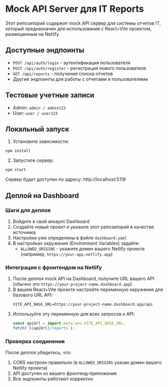 # Mock API Server для IT Reports

Этот репозиторий содержит mock API сервер для системы отчетов IT, который предназначен для использования с React+Vite проектом, размещенным на Netlify.

## Доступные эндпоинты

- `POST /api/auth/login` - аутентификация пользователя
- `POST /api/auth/register` - регистрация нового пользователя
- `GET /api/reports` - получение списка отчетов
- Другие эндпоинты для работы с отчетами и пользователями

## Тестовые учетные записи

- Admin: `admin / admin123`
- User: `user / user123`

## Локальный запуск

1. Установите зависимости:
```
npm install
```

2. Запустите сервер:
```
npm start
```

Сервер будет доступен по адресу: http://localhost:5119

## Деплой на Dashboard

### Шаги для деплоя

1. Войдите в свой аккаунт Dashboard
2. Создайте новый проект и укажите этот репозиторий в качестве источника
3. Настройки уже определены в файле `dashboard.yaml`
4. В настройках окружения (Environment Variables) задайте:
   - `ALLOWED_ORIGINS` - укажите домен вашего Netlify проекта (например, `https://your-app.netlify.app`)

### Интеграция с фронтендом на Netlify

1. После деплоя mock API на Dashboard, получите URL вашего API (обычно это `https://your-project-name.dashboard.app`)
2. В вашем React+Vite проекте настройте переменную окружения для базового URL API:
   ```
   VITE_API_BASE_URL=https://your-project-name.dashboard.app/api
   ```
3. Используйте эту переменную для всех запросов к API:
   ```javascript
   const apiUrl = import.meta.env.VITE_API_BASE_URL;
   fetch(`${apiUrl}/reports`);
   ```

### Проверка соединения

После деплоя убедитесь, что:
1. CORS настроен правильно (в `ALLOWED_ORIGINS` указан домен вашего Netlify проекта)
2. API доступен из вашего фронтенд-приложения
3. Все эндпоинты работают корректно 